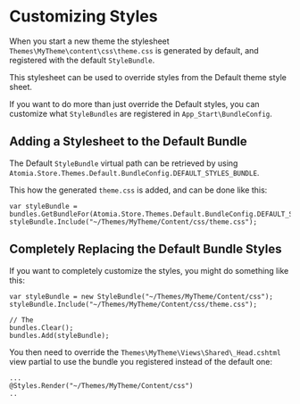 ﻿Customizing Styles
==================

When you start a new theme the stylesheet `Themes\MyTheme\content\css\theme.css` is generated by default, and registered with the default `StyleBundle`.

This stylesheet can be used to override styles from the Default theme style sheet.

If you want to do more than just override the Default styles, you can customize what `StyleBundles` are registered in `App_Start\BundleConfig`.


Adding a Stylesheet to the Default Bundle
-----------------------------------------

The Default `StyleBundle` virtual path can be retrieved by using `Atomia.Store.Themes.Default.BundleConfig.DEFAULT_STYLES_BUNDLE`.
 
This how the generated `theme.css` is added, and can be done like this:

    var styleBundle = bundles.GetBundleFor(Atomia.Store.Themes.Default.BundleConfig.DEFAULT_STYLES_BUNDLE);
    styleBundle.Include("~/Themes/MyTheme/Content/css/theme.css");


Completely Replacing the Default Bundle Styles
----------------------------------------------

If you want to completely customize the styles, you might do something like this:
    
    var styleBundle = new StyleBundle("~/Themes/MyTheme/Content/css");
    styleBundle.Include("~/Themes/MyTheme/Content/css/theme.css");
    
    // The 
    bundles.Clear();
    bundles.Add(styleBundle);


You then need to override the `Themes\MyTheme\Views\Shared\_Head.cshtml` view partial to use the bundle you registered instead of the default one:

    ...
    @Styles.Render("~/Themes/MyTheme/Content/css")
    ..